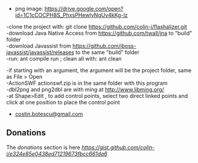 
- png image: https://drive.google.com/open?id=1C1cCOCPH8S_PhxsPHewIyNgUv4kKg-lz

-clone the project with: git clone https://github.com/colin-i/flashalizer.git<br>-download Java Native Access from https://github.com/twall/jna to "build" folder<br>-download Javassist from https://github.com/jboss-javassist/javassist/releases to the same "build" folder<br>-run: ant compile run ; clean all with: ant clean

-if starting with an argument, the argument will be the project folder, same as File > Open<br>-ActionSWF actionswf.zip is in the same folder with this program<br>-dbl2png and png2dbl are with ming at http://www.libming.org/<br>-at Shape>Edit , to add control points, select two direct linked points and click at one position to place the control point

- costin.botescu@gmail.com

## Donations
The *donations* section is here
*https://gist.github.com/colin-i/e324e85e0438ed71219673fbcc661da6*